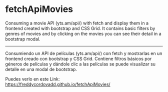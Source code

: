 # fetchApiMovies

Consuming a movie API (yts.am/api/) with fetch and display them in a frontend created with bootstrap and CSS Grid.
It contains basic filters by genres of movies and by clicking on the movies you can see their detail in a bootstrap modal.

------------------------------------------------------------------------------------------------

Consumiendo un API de películas (yts.am/api/) con fetch y mostrarlas en un frontend creado con bootstrap y CSS Grid.
Contiene filtros básicos por géneros de películas y dándole clic a las películas se puede visualizar su detalle en una modal de bootstrap.

Puedes verlo en este Link: https://freddycordovadd.github.io/fetchApiMovies/
